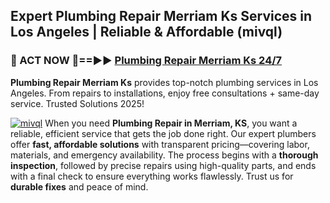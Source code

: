 ## Expert Plumbing Repair Merriam Ks Services in Los Angeles | Reliable & Affordable (mivql)  

<h3>🚿 ACT NOW 🌟==►► <a href="https://tinyurl.com/2ne6vx2x" rel="nofollow">Plumbing Repair Merriam Ks 24/7</a></h3>

**Plumbing Repair Merriam Ks** provides top-notch plumbing services in Los Angeles. From repairs to installations, enjoy free consultations + same-day service. Trusted Solutions 2025!

[![mivql](https://i.imgur.com/4PFF4AK.jpeg)](https://tinyurl.com/2ne6vx2x)
When you need **Plumbing Repair in Merriam, KS**, you want a reliable, efficient service that gets the job done right. Our expert plumbers offer **fast, affordable solutions** with transparent pricing—covering labor, materials, and emergency availability. The process begins with a **thorough inspection**, followed by precise repairs using high-quality parts, and ends with a final check to ensure everything works flawlessly. Trust us for **durable fixes** and peace of mind.